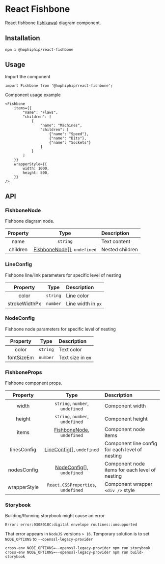 # React Fishbone

React fishbone ([Ishikawa](https://en.wikipedia.org/wiki/Ishikawa_diagram)) diagram component.

## Installation

```console
npm i @hophiphip/react-fishbone
```

## Usage

Import the component

```tsx
import Fishbone from '@hophiphip/react-fishbone';
```

Component usage example

```tsx
<Fishbone 
    items={{
        "name": "Flaws",
        "children": [
            {
                "name": "Machines",
                "children": [
                    {"name": "Speed"},
                    {"name": "Bits"},
                    {"name": "Sockets"}
                ]
            }
        ]
    }}
    wrapperStyle={{ 
        width: 1000, 
        height: 500,
    }}
/>
```

## API

### **FishboneNode**

Fishbone diagram node.

| Property | Type                                             | Description     |
|:--------:|:------------------------------------------------:|:----------------|
| name     | `string`                                         | Text content    |
| children | [FishboneNode](#fishbonenode)[], `undefined`     | Nested children |

### **LineConfig**

Fishbone line/link parameters for specific level of nesting

| Property      | Type      | Description          |
|:-------------:|:---------:|:---------------------|
| color         | `string`  | Line color           |
| strokeWidthPx | `number`  | Line width in `px`   |

### **NodeConfig**

Fishbone node parameters for specific level of nesting

| Property      | Type      | Description          |
|:-------------:|:---------:|:---------------------|
| color         | `string`  | Text color           |
| fontSizeEm    | `number`  | Text size in `em`    |


### **FishboneProps**

Fishbone component props.

| Property     | Type                                        | Description                                     |
|:------------:|:-------------------------------------------:|:------------------------------------------------|
| width        | `string`, `number`, `undefined`             | Component width                                 |
| height       | `string`, `number`, `undefined`             | Component height                                |
| items        | [FishboneNode](#fishbonenode), `undefined`  | Component node items                            |
| linesConfig  | [LineConfig](#lineconfig)[], `undefined`    | Component line config for each level of nesting |
| nodesConfig  | [NodeConfig](#nodeconfig)[], `undefined`    | Component node items for each level of nesting  |
| wrapperStyle | `React.CSSProperties`, `undefined`          | Component wrapper `<div />` style               |

### Storybook 

Building/Running storybook might cause an error

```text
Error: error:0308010C:digital envelope routines::unsupported
```

That error appears in `NodeJS` versions `> 16`. Temporary solution is to set `NODE_OPTIONS` to `--openssl-legacy-provider`

```console
cross-env NODE_OPTIONS=--openssl-legacy-provider npm run storybook
cross-env NODE_OPTIONS=--openssl-legacy-provider npm run build-storybook
```
